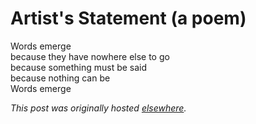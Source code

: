 # Artist's Statement (a poem)

<p>Words emerge
<br>because they have nowhere else to go
<br>because something must be said
<br>because nothing can be
<br>Words emerge</p>


*This post was originally hosted [elsewhere](http://planspace.blogspot.com/2011/08/artists-statement-poem.html).*
